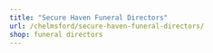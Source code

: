 ```yaml
---
title: "Secure Haven Funeral Directors"
url: /chelmsford/secure-haven-funeral-directors/
shop: funeral directors
---
```

